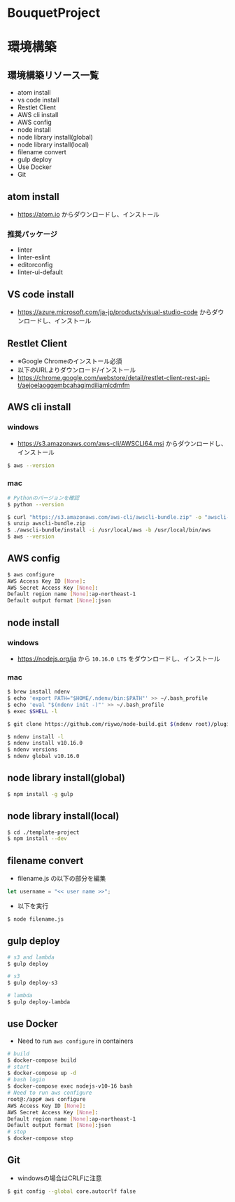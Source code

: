 # BouquetProject

# 環境構築

## 環境構築リソース一覧

- atom install
- vs code install
- Restlet Client
- AWS cli install
- AWS config
- node install
- node library install(global)
- node library install(local)
- filename convert
- gulp deploy
- Use Docker
- Git

## atom install

- https://atom.io からダウンロードし、インストール

### 推奨パッケージ

- linter
- linter-eslint
- editorconfig
- linter-ui-default

## VS code install

- https://azure.microsoft.com/ja-jp/products/visual-studio-code からダウンロードし、インストール

## Restlet Client

- ※Google Chromeのインストール必須
- 以下のURLよりダウンロード/インストール
- https://chrome.google.com/webstore/detail/restlet-client-rest-api-t/aejoelaoggembcahagimdiliamlcdmfm

## AWS cli install

### windows

- https://s3.amazonaws.com/aws-cli/AWSCLI64.msi からダウンロードし、インストール

```bash
$ aws --version
```

### mac

```bash
# Pythonのバージョンを確認
$ python --version

$ curl "https://s3.amazonaws.com/aws-cli/awscli-bundle.zip" -o "awscli-bundle.zip"
$ unzip awscli-bundle.zip
$ ./awscli-bundle/install -i /usr/local/aws -b /usr/local/bin/aws
$ aws --version
```

## AWS config

```bash
$ aws configure 
AWS Access Key ID [None]:  
AWS Secret Access Key [None]: 
Default region name [None]:ap-northeast-1
Default output format [None]:json
```

## node install

### windows

- https://nodejs.org/ja から `10.16.0 LTS` をダウンロードし、インストール

### mac

```bash
$ brew install ndenv
$ echo 'export PATH="$HOME/.ndenv/bin:$PATH"' >> ~/.bash_profile
$ echo 'eval "$(ndenv init -)"' >> ~/.bash_profile
$ exec $SHELL -l

$ git clone https://github.com/riywo/node-build.git $(ndenv root)/plugins/node-build

$ ndenv install -l
$ ndenv install v10.16.0
$ ndenv versions
$ ndenv global v10.16.0
```

## node library install(global)

```bash
$ npm install -g gulp
```

## node library install(local)

```bash
$ cd ./template-project
$ npm install --dev
```

## filename convert

- filename.js の以下の部分を編集

```js
let username = "<< user name >>";
```

- 以下を実行

```bash
$ node filename.js
```

## gulp deploy

```bash
# s3 and lambda
$ gulp deploy

# s3
$ gulp deploy-s3

# lambda
$ gulp deploy-lambda
```

## use Docker

- Need to run `aws configure` in containers

```bash
# build
$ docker-compose build
# start
$ docker-compose up -d
# bash login
$ docker-compose exec nodejs-v10-16 bash
# Need to run aws configure 
root@:/app# aws configure
AWS Access Key ID [None]:  
AWS Secret Access Key [None]: 
Default region name [None]:ap-northeast-1
Default output format [None]:json
# stop
$ docker-compose stop
```

## Git

- windowsの場合はCRLFに注意

```bash
$ git config --global core.autocrlf false
```
